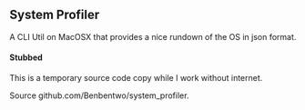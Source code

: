 ## System Profiler

A CLI Util on MacOSX that provides a nice rundown of the OS in json format.

#### Stubbed
This is a temporary source code copy while I work without internet.

Source github.com/Benbentwo/system_profiler.